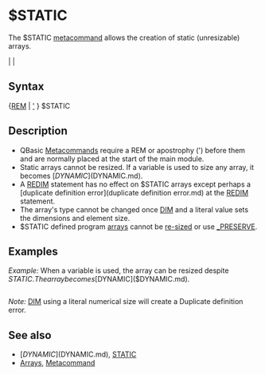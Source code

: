 # $STATIC

The $STATIC [metacommand](metacommand.md) allows the creation of static (unresizable) arrays.

  

|  |

## Syntax

{[REM](REM.md) | [']('.md) } $STATIC
  

## Description

* QBasic [Metacommands](Metacommands.md) require a REM or apostrophy (') before them and are normally placed at the start of the main module.
* Static arrays cannot be resized. If a variable is used to size any array, it becomes [$DYNAMIC]($DYNAMIC.md).
* A [REDIM](REDIM.md) statement has no effect on $STATIC arrays except perhaps a [duplicate definition error](duplicate definition error.md) at the [REDIM](REDIM.md) statement.
* The array's type cannot be changed once [DIM](DIM.md) and a literal value sets the dimensions and element size.
* $STATIC defined program [arrays](arrays.md) cannot be [re-sized](re-sized.md) or use [_PRESERVE](_PRESERVE.md).

  

## Examples

*Example:* When a variable is used, the array can be resized despite $STATIC. The array becomes [$DYNAMIC]($DYNAMIC.md).

``` '$STATIC  [INPUT](INPUT.md) "Enter array size: ", size [DIM](DIM.md) array(size)   'using an actual number instead of the variable will create an error!  [REDIM](REDIM.md) array(2 * size)  [PRINT](PRINT.md) [UBOUND](UBOUND.md)(array)  
```

*Note:* [DIM](DIM.md) using a literal numerical size will create a Duplicate definition error.
  

## See also

* [$DYNAMIC]($DYNAMIC.md), [STATIC](STATIC.md)
* [Arrays](Arrays.md), [Metacommand](Metacommand.md)

  
